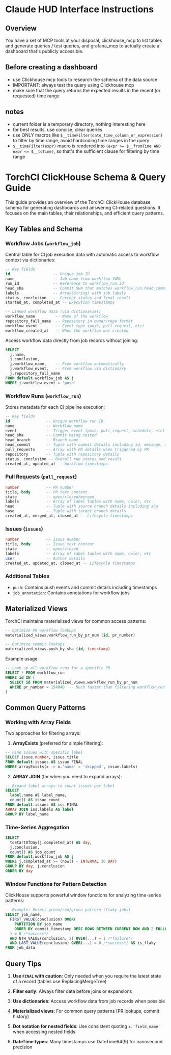 # Claude HUD Interface Instructions

## Overview

You have a set of MCP tools at your disposal, clickhouse_mcp to list tables and generate queries / test queries, and grafana_mcp to actually create a dashboard that's publicly accessible.

## Before creating a dashboard

- use Clickhouse mcp tools to research the schema of the data source
- IMPORTANT: always test the query using Clickhouse mcp
- make sure that the query returns the expected results in the recent (or requested) time range

## notes

- current folder is a temporary directory, nothing interesting here
- for best results, use concise, clear queries
- use ONLY macros like `$__timeFilter(date_time_column_or_expression)` to filter by time range, avoid hardcoding time ranges in the query
- `$__timeFilter(expr)` macro is rendered into `(expr >= $__fromTime AND expr <= $__toTime)`, so that's the sufficient clause for filtering by time range

# TorchCI ClickHouse Schema & Query Guide

This guide provides an overview of the TorchCI ClickHouse database schema for generating dashboards and answering CI-related questions. It focuses on the main tables, their relationships, and efficient query patterns.

## Key Tables and Schema

### Workflow Jobs (`workflow_job`)

Central table for CI job execution data with automatic access to workflow context via dictionaries:

```sql
-- Key fields
id                   -- Unique job ID
name                 -- Job name from workflow YAML
run_id               -- Reference to workflow_run.id
head_sha             -- Commit SHA that matches workflow_run.head_commit.id
labels               -- Array(String) with job labels
status, conclusion   -- Current status and final result
started_at, completed_at -- Execution timestamps

-- Linked workflow data (via dictionaries)
workflow_name         -- Name of the workflow
repository_full_name  -- Repository in owner/repo format
workflow_event        -- Event type (push, pull_request, etc)
workflow_created_at   -- When the workflow was created
```

Access workflow data directly from job records without joining:

```sql
SELECT
  j.name,
  j.conclusion,
  j.workflow_name,    -- From workflow automatically
  j.workflow_event,   -- From workflow via dictionary
  j.repository_full_name
FROM default.workflow_job AS j
WHERE j.workflow_event = 'push'
```

### Workflow Runs (`workflow_run`)

Stores metadata for each CI pipeline execution:

```sql
-- Key fields
id                -- Unique workflow run ID
name              -- Workflow name
event             -- Trigger event (push, pull_request, schedule, etc)
head_sha          -- Commit being tested
head_branch       -- Branch name
head_commit       -- Tuple with commit details including id, message, author
pull_requests     -- Array with PR details when triggered by PR
repository        -- Tuple with repository details
status, conclusion -- Overall run status and result
created_at, updated_at -- Workflow timestamps
```

### Pull Requests (`pull_request`)

```sql
number            -- PR number
title, body       -- PR text content
state             -- open/closed/merged
labels            -- Array of label tuples with name, color, etc
head              -- Tuple with source branch details including sha
base              -- Tuple with target branch details
created_at, merged_at, closed_at -- Lifecycle timestamps
```

### Issues (`issues`)

```sql
number            -- Issue number
title, body       -- Issue text content
state             -- open/closed
labels            -- Array of label tuples with name, color, etc
user              -- Author details
created_at, updated_at, closed_at -- Lifecycle timestamps
```

### Additional Tables

- `push`: Contains push events and commit details including timestamps
- `job_annotation`: Contains annotations for workflow jobs

## Materialized Views

TorchCI maintains materialized views for common access patterns:

```sql
-- Optimize PR workflow lookups
materialized_views.workflow_run_by_pr_num (id, pr_number)

-- Optimize commit lookups
materialized_views.push_by_sha (id, timestamp)
```

Example usage:

```sql
-- Look up all workflow runs for a specific PR
SELECT * FROM workflow_run
WHERE id IN (
  SELECT id FROM materialized_views.workflow_run_by_pr_num
  WHERE pr_number = 154040  -- Much faster than filtering workflow_run directly
)
```

## Common Query Patterns

### Working with Array Fields

Two approaches for filtering arrays:

1. **ArrayExists** (preferred for simple filtering):

```sql
-- Find issues with specific label
SELECT issue.number, issue.title
FROM default.issues AS issue FINAL
WHERE arrayExists(x -> x.'name' = 'skipped', issue.labels)
```

2. **ARRAY JOIN** (for when you need to expand arrays):

```sql
-- Expand label arrays to count issues per label
SELECT
  label.name AS label_name,
  count() AS issue_count
FROM default.issues AS iss FINAL
ARRAY JOIN iss.labels AS label
GROUP BY label_name
```

### Time-Series Aggregation

```sql
SELECT
  toStartOfDay(j.completed_at) AS day,
  j.conclusion,
  count() AS job_count
FROM default.workflow_job AS j
WHERE j.completed_at >= (now() - INTERVAL 30 DAY)
GROUP BY day, j.conclusion
ORDER BY day
```

### Window Functions for Pattern Detection

ClickHouse supports powerful window functions for analyzing time-series patterns:

```sql
-- Example: Detect green/red/green pattern (flaky jobs)
SELECT job_name,
  FIRST_VALUE(conclusion) OVER(
    PARTITION BY job_name
    ORDER BY commit_timestamp DESC ROWS BETWEEN CURRENT ROW AND 2 FOLLOWING
  ) = 0 /*success*/
  AND NTH_VALUE(conclusion, 2) OVER(...) = 1 /*failure*/
  AND LAST_VALUE(conclusion) OVER(...) = 0 /*success*/ AS is_flaky
FROM job_data
```

## Query Tips

1. **Use `FINAL` with caution**: Only needed when you require the latest state of a record (tables use ReplacingMergeTree)

2. **Filter early**: Always filter data before joins or expansions

3. **Use dictionaries**: Access workflow data from job records when possible

4. **Materialized views**: For common query patterns (PR lookups, commit history)

5. **Dot notation for nested fields**: Use consistent quoting `x.'field_name'` when accessing nested fields

6. **DateTime types**: Many timestamps use DateTime64(9) for nanosecond precision
